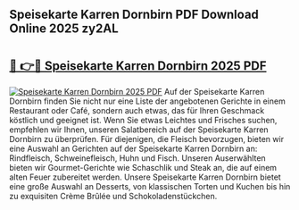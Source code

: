 ## Speisekarte Karren Dornbirn PDF Download Online 2025 zy2AL

# <h2><a href="http://gc9dm1.nevu.top/?p=Speisekarte+Karren+Dornbirn">🔗 👉🔴 Speisekarte Karren Dornbirn 2025 PDF</a></h2>

[![Speisekarte Karren Dornbirn 2025 PDF](https://i.imgur.com/dBaPXMq.png)](http://gc9dm1.nevu.top/?p=Speisekarte+Karren+Dornbirn)
Auf der Speisekarte Karren Dornbirn finden Sie nicht nur eine Liste der angebotenen Gerichte in einem Restaurant oder Café, sondern auch etwas, das für Ihren Geschmack köstlich und geeignet ist. Wenn Sie etwas Leichtes und Frisches suchen, empfehlen wir Ihnen, unseren Salatbereich auf der Speisekarte Karren Dornbirn zu überprüfen. Für diejenigen, die Fleisch bevorzugen, bieten wir eine Auswahl an Gerichten auf der Speisekarte Karren Dornbirn an: Rindfleisch, Schweinefleisch, Huhn und Fisch. Unseren Auserwählten bieten wir Gourmet-Gerichte wie Schaschlik und Steak an, die auf einem alten Feuer zubereitet werden. Unsere Speisekarte Karren Dornbirn bietet eine große Auswahl an Desserts, von klassischen Torten und Kuchen bis hin zu exquisiten Crème Brûlée und Schokoladenstückchen.
